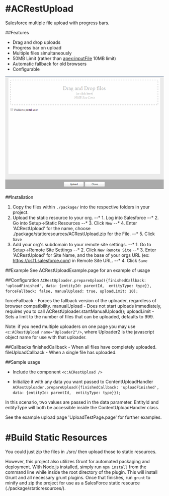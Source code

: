#ACRestUpload
============

Salesforce multiple file upload with progress bars.

##Features

* Drag and drop uploads
* Progress bar on upload
* Multiple files simultaneously
* 50MB Limit (rather than <apex:inputFile> 10MB limit)
* Automatic fallback for old browsers
* Configurable

![ScreenShot](acrestupload.gif?raw=true)

##Installation

1. Copy the files within `./package/` into the respective folders in your project.
2. Upload the static resource to your org.
--* 1. Log into Salesforce
--* 2. Go into Setup->Static Resources
--* 3. Click `New`
--* 4. Enter 'ACRestUpload' for the name, choose ./package/staticresources/ACRestUpload.zip for the File. 
--* 5. Click `Save`
3. Add your org's subdomain to your remote site settings.
--* 1. Go to Setup->Remote Site Settings
--* 2. Click `New Remote Site`
--* 3. Enter 'ACRestUpload' for Site Name, and the base of your orgs URL (ex: https://cs11.salesforce.com) in Remote Site URL.
--* 4. Click `Save`

##Example
See ACRestUploadExample.page for an example of usage

##Configuration
`ACRestUploader.prepareUpload({finishedCallback: 'uploadFinished',
                                            data: {entityId: parentId, 
                                      			 entityType: type}},
                                      		forceFallback: false,
                                      		manualUpload: true,
                                      		uploadLimit: 10);`

forceFallback - Forces the fallback version of the uploader, regardless of browser compatibility.
manualUpload - Does not start uploads immediately, requires you to call ACRestUploader.startManualUpload();
uploadLimit - Sets a limit to the number of files that can be uploaded, defaults to 999.

Note: if you need multiple uploaders on one page you may use `<c:ACRestUpload name="Uploader2"/>`, where Uploader2 is the javascript object name for use with that uploader.

##Callbacks
finishedCallback - When all files have completely uploaded.
fileUploadCallback - When a single file has uploaded.

##Sample usage
- Include the component
`<c:ACRestUpload />`

- Initialize it with any data you want passed to ContentUploadHandler
`ACRestUploader.prepareUpload({finishedCallback: 'uploadFinished',
                                                    data: {entityId: parentId, 
                                              entityType: type}});`


In this scenario, two values are passed in the data parameter. EntityId and entityType will both be accessible inside the ContentUploadHandler class.

See the example upload page 'UploadTestPage.page' for further examples.

#Build Static Resources
============
You could just zip the files in ./src/ then upload those to static resources.

However, this project also utilizes Grunt for automated packaging and deployment. With Node.js installed, simply run `npm install` from the command line while inside the root directory of the plugin. This will install Grunt and all necessary grunt plugins. Once that finishes, run `grunt` to minify and zip the project for use as a SalesForce static resource (./package/staticresources/).


